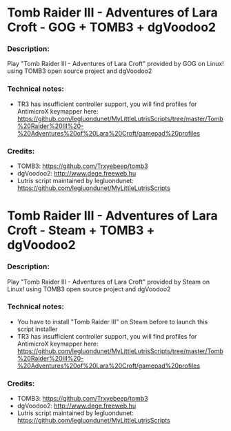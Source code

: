 # Tomb Raider III - Adventures of Lara Croft - GOG + TOMB3 + dgVoodoo2
### Description:
Play "Tomb Raider III - Adventures of Lara Croft" provided by GOG on Linux! using TOMB3 open source project and dgVoodoo2
### Technical notes:
- TR3 has insufficient controller support, you will find profiles for AntimicroX keymapper here:
https://github.com/legluondunet/MyLittleLutrisScripts/tree/master/Tomb%20Raider%20III%20-%20Adventures%20of%20Lara%20Croft/gamepad%20profiles
### Credits:
- TOMB3: https://github.com/Trxyebeep/tomb3
- dgVoodoo2: http://www.dege.freeweb.hu
- Lutris script maintained by legluondunet: https://github.com/legluondunet/MyLittleLutrisScripts


# Tomb Raider III - Adventures of Lara Croft - Steam + TOMB3 + dgVoodoo2
### Description:
Play "Tomb Raider III - Adventures of Lara Croft" provided by Steam on Linux! using TOMB3 open source project and dgVoodoo2
### Technical notes:
- You have to install "Tomb Raider III" on Steam before to launch this script installer
- TR3 has insufficient controller support, you will find profiles for AntimicroX keymapper here:
https://github.com/legluondunet/MyLittleLutrisScripts/tree/master/Tomb%20Raider%20III%20-%20Adventures%20of%20Lara%20Croft/gamepad%20profiles
### Credits:
- TOMB3: https://github.com/Trxyebeep/tomb3
- dgVoodoo2: http://www.dege.freeweb.hu
- Lutris script maintained by legluondunet: https://github.com/legluondunet/MyLittleLutrisScripts
